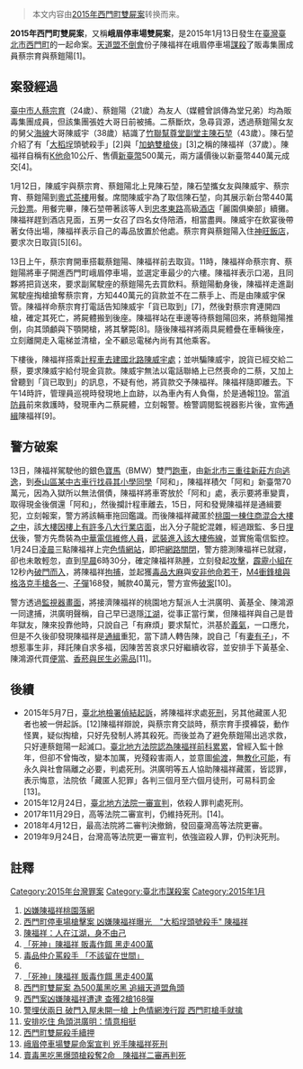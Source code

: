 > 本文内容由[2015年西門町雙屍案](https://zh.wikipedia.org/wiki/2015年西門町雙屍案)转换而来。


**2015年西門町雙屍案**，又稱**峨眉停車場雙屍案**，是2015年1月13日發生在[臺灣](../Page/臺灣.md "wikilink")[臺北市](../Page/臺北市.md "wikilink")[西門町](../Page/西門町.md "wikilink")的一起命案。[天道盟](../Page/天道盟.md "wikilink")[不倒會](../Page/不倒會.md "wikilink")份子陳福祥在峨眉停車場[謀殺](../Page/謀殺.md "wikilink")了販毒集團成員蔡宗育與蔡鎧陽\[1\]。

## 案發經過

[臺中市人蔡宗育](https://zh.wikipedia.org/wiki/臺中市 "wikilink")（24歲）、蔡鎧陽（21歲）為友人（媒體曾誤傳為堂兄弟）均為販毒集團成員，但該集團張姓大哥日前被捕。二蔡斷炊，急尋貨源，透過蔡鎧陽女友的舅父[海線](../Page/海線.md "wikilink")大哥陳威宇（38歲）結識了[竹聯幫尊堂副堂主陳石堃](https://zh.wikipedia.org/wiki/竹聯幫 "wikilink")（43歲）。陳石堃介紹了有「[大稻埕](../Page/大稻埕.md "wikilink")頭號殺手」\[2\]與「[加蚋雙槍俠](https://zh.wikipedia.org/wiki/加蚋 "wikilink")」\[3\]之稱的陳福祥（37歲）。陳福祥自稱有[K他命](https://zh.wikipedia.org/wiki/K他命 "wikilink")10公斤、售價[新臺幣](../Page/新臺幣.md "wikilink")500萬元，兩方議價後以新臺幣440萬元成交\[4\]。

1月12日，陳威宇與蔡宗育、蔡鎧陽北上見陳石堃，陳石堃攜女友與陳威宇、蔡宗育、蔡鎧陽到[粵式茶樓](../Page/粵式茶樓.md "wikilink")用餐。席間陳威宇為了取信陳石堃，向其展示新台幣440萬元[鈔票](https://zh.wikipedia.org/wiki/鈔票 "wikilink")。用餐完畢，陳石堃帶著該等人到[忠孝東路](../Page/忠孝東路.md "wikilink")高級[酒店](https://zh.wikipedia.org/wiki/酒店_\(娛樂場所\) "wikilink")「麗園俱樂部」續攤。陳福祥趕到酒店見面，五男一女召了四名女侍陪酒，相當盡興。陳威宇在飲宴後帶著女侍出場，陳福祥表示自己的毒品放置於他處。蔡宗育與蔡鎧陽入住[神旺飯店](https://zh.wikipedia.org/wiki/神旺飯店 "wikilink")，要求次日取貨\[5\]\[6\]。

13日上午，蔡宗育開車搭載蔡鎧陽、陳福祥前去取貨。11時，陳福祥命蔡宗育、蔡鎧陽將車子開進西門町峨眉停車場，並選定車最少的六樓。陳福祥表示口渴，且同夥將把貨送來，要求副駕駛座的蔡鎧陽先去買飲料。蔡鎧陽動身後，陳福祥走進副駕駛座掏槍搶奪蔡宗育，方知440萬元的貨款並不在二蔡手上、而是由陳威宇保管。陳福祥命蔡宗育打電話告知陳威宇「貨已取到」\[7\]，然後對蔡宗育連開四槍，確定其死亡，將屍體搬到後座。陳福祥站在車邊等待蔡鎧陽回來，將蔡鎧陽推倒，向其頭顱與下顎開槍，將其擊斃\[8\]。隨後陳福祥將兩具屍體疊在車輛後座，立刻離開走入電梯並清槍，全不顧忌電梯內尚有其他乘客。

下樓後，陳福祥搭乘[計程車去建國北路陳威宇處](https://zh.wikipedia.org/wiki/計程車 "wikilink")；並哄騙陳威宇，說貨已經交給二蔡，要求陳威宇給付現金貨款。陳威宇無法以電話聯絡上已然喪命的二蔡，又加上曾聽到「貨已取到」的訊息，不疑有他，將貨款交予陳福祥。陳福祥隨即離去。下午14時許，管理員巡視時發現地上血跡，以為車內有人負傷，於是通報[119](https://zh.wikipedia.org/wiki/119 "wikilink")。當[消防員](../Page/消防員.md "wikilink")前來救護時，發現車內二蔡屍體，立刻報警。檢警調閱監視器影片後，宣佈[通緝](../Page/通緝.md "wikilink")陳福祥\[9\]。

## 警方破案

13日，陳福祥駕駛他的銀色[寶馬](https://zh.wikipedia.org/wiki/寶馬 "wikilink")（BMW）雙門[跑車](https://zh.wikipedia.org/wiki/跑車 "wikilink")，由[新北市](https://zh.wikipedia.org/wiki/新北市 "wikilink")[三重往](https://zh.wikipedia.org/wiki/三重 "wikilink")[新莊方向逃逸](https://zh.wikipedia.org/wiki/新莊 "wikilink")，到[泰山區某中古車行找尋其小學同學](https://zh.wikipedia.org/wiki/泰山區 "wikilink")「阿和」，陳福祥積欠「阿和」新臺幣70萬元，因為入獄所以無法償債，陳福祥將車寄放於「阿和」處，表示要將車變賣，取得現金後償還「阿和」，然後攔計程車離去，15日，阿和發覺陳福祥是通緝要犯，立刻報案，警方將該輛車拖回鑑識。而後陳福祥藏匿於[桃園一棟住商混合大樓之中](https://zh.wikipedia.org/wiki/桃園市 "wikilink")，該[大樓因樓上有許多](https://zh.wikipedia.org/wiki/大樓 "wikilink")[八大行業店面](../Page/台灣性產業.md "wikilink")，出入分子龍蛇混雜，經過跟監、多日[埋伏](../Page/埋伏.md "wikilink")後，警方先喬裝為[中華電信維修人員](https://zh.wikipedia.org/wiki/中華電信 "wikilink")，[武裝進入該大樓佈線](https://zh.wikipedia.org/wiki/武裝 "wikilink")，並實施電信監控。1月24日[凌晨](../Page/凌晨.md "wikilink")三點陳福祥上完[色情網站](https://zh.wikipedia.org/wiki/色情網站 "wikilink")，即把[網路關閉](https://zh.wikipedia.org/wiki/網路 "wikilink")，警方臆測陳福祥已就寢，卻也未敢輕忽，直到[早晨](https://zh.wikipedia.org/wiki/早晨 "wikilink")6時30分，確定陳福祥熟[睡](https://zh.wikipedia.org/wiki/睡 "wikilink")，立刻發起[攻擊](../Page/攻擊.md "wikilink")，[霹靂小組在](https://zh.wikipedia.org/wiki/霹靂小組 "wikilink")12秒內[破門而入](https://zh.wikipedia.org/wiki/破門 "wikilink")，將陳福祥[拘捕](https://zh.wikipedia.org/wiki/拘捕 "wikilink")，並起獲[毒品](../Page/毒品.md "wikilink")[大麻](../Page/大麻.md "wikilink")與[安非他命若干](https://zh.wikipedia.org/wiki/安非他命 "wikilink")，[M4衝鋒槍與](../Page/幽靈M4型衝鋒槍.md "wikilink")[格洛克](../Page/格洛克.md "wikilink")[手槍各一](https://zh.wikipedia.org/wiki/手槍 "wikilink")、[子彈](../Page/子彈.md "wikilink")168發，贓款40萬元，警方宣佈[破案](https://zh.wikipedia.org/wiki/破案 "wikilink")\[10\]。

警方透過[監視器](https://zh.wikipedia.org/wiki/監視器 "wikilink")[畫面](https://zh.wikipedia.org/wiki/畫面 "wikilink")，將接濟陳福祥的桃園地方幫派人士洪廣明、黃基全、陳鴻源一同逮捕，洪廣明聲稱，自己早已退隱[江湖](../Page/江湖.md "wikilink")，從事正當行業，但陳福祥與自己是昔年獄友，陳來投靠他時，只說自己「有麻煩」要求幫忙，洪基於[義氣](https://zh.wikipedia.org/wiki/義氣 "wikilink")，一口應允，但是不久後卻發現陳福祥是[通緝](../Page/通緝.md "wikilink")重犯，當下請人轉告陳，說自己「有[妻有](https://zh.wikipedia.org/wiki/妻 "wikilink")[子](https://zh.wikipedia.org/wiki/子 "wikilink")」，不想惹事生非，拜託陳自求多福，因陳苦苦哀求只好繼續收容，並安排手下黃基全、陳鴻源代買[便當](../Page/便當.md "wikilink")、[香菸與](https://zh.wikipedia.org/wiki/香菸 "wikilink")[民生必需品](https://zh.wikipedia.org/wiki/民生必需品 "wikilink")\[11\]。

## 後續

  - 2015年5月7日，[臺北地檢署偵結起訴](https://zh.wikipedia.org/wiki/臺北地檢署 "wikilink")，將陳福祥求處[死刑](../Page/死刑.md "wikilink")，另其他藏匿人犯者也被一併起訴。\[12\]陳福祥辯說，與蔡宗育交談時，蔡宗育手摸褲袋，動作怪異，疑似掏槍，只好先發制人將其殺死。而後並為了避免蔡鎧陽出逃求救，只好連蔡鎧陽一起滅口。[臺北地方法院認為陳福祥前科累累](https://zh.wikipedia.org/wiki/臺北地方法院 "wikilink")，曾經入監十餘年，但卻不曾悔改，變本加厲，兇殘殺害兩人，並意圖[偷渡](https://zh.wikipedia.org/wiki/偷渡 "wikilink")，無[教化可能](https://zh.wikipedia.org/wiki/教化可能 "wikilink")，有永久與社會隔離之必要，判處死刑。洪廣明等五人協助陳福祥藏匿，皆認罪，表示悔意，法院依「藏匿人犯罪」各判三個月至六個月徒刑，可易科罰金\[13\]。
  - 2015年12月24日，[臺北地方法院一審宣判](https://zh.wikipedia.org/wiki/臺北地方法院 "wikilink")，依殺人罪判處死刑。
  - 2017年11月29日，高等法院二審宣判，仍維持死刑。\[14\]。
  - 2018年4月12日，最高法院將二審判決撤銷，發回臺灣高等法院更審。
  - 2019年9月24日，台灣高等法院更一審宣判，依強盜殺人罪，仍判決死刑。

## 註釋

[Category:2015年台灣罪案](https://zh.wikipedia.org/wiki/Category:2015年台灣罪案 "wikilink") [Category:臺北市謀殺案](https://zh.wikipedia.org/wiki/Category:臺北市謀殺案 "wikilink") [Category:2015年1月](https://zh.wikipedia.org/wiki/Category:2015年1月 "wikilink")

1.  [凶嫌陳福祥桃園落網](http://www.cna.com.tw/news/firstnews/201501245002-1.aspx)
2.  [西門町停車場槍擊案 凶嫌陳福祥曝光　"大稻埕頭號殺手" 陳福祥](http://www.ttv.com.tw/104/01/1040115/10401150011000A.htm?from=568)
3.  [陳福祥：人在江湖，身不由己](http://udn.com/news/story/7573/663781)
4.  [「死神」陳福祥 販毒作餌 黑走400萬](http://news.ltn.com.tw/news/society/paper/847882)
5.  [毒品仲介罵殺手 「不該留在世間」](http://www.appledaily.com.tw/appledaily/article/headline/20150118/36334791/)
6.
7.  [「死神」陳福祥 販毒作餌 黑走400萬](http://news.ltn.com.tw/news/society/paper/847882)
8.  [西門町雙屍案 為500萬黑吃黑 追緝天道盟角頭](http://www.chinatimes.com/newspapers/20150115000843-260102)
9.  [西門案凶嫌陳福祥遭逮 查獲2槍168彈](http://www.cna.com.tw/news/firstnews/201501245003-1.aspx)
10. [警埋伏兩日 破門入屋未開一槍 上色情網洩行蹤 西門町槍手就擒](http://hk.apple.nextmedia.com/international/art/20150125/19015273)
11. [安排吃住 角頭洪廣明：情意相挺](http://www.chinatimes.com/newspapers/20150125000269-260102)
12. [西門町雙屍殺手續押](http://www.appledaily.com.tw/realtimenews/article/local/20150507/605815/【更新】販毒黑吃黑)
13. [峨眉停車場雙屍命案宣判 兇手陳福祥死刑](http://news.ltn.com.tw/news/society/breakingnews/1549867)
14. [賣毒黑吃黑爆頭槍殺奪2命　陳福祥二審再判死](https://tw.appledaily.com/new/realtime/20171129/1249819/)